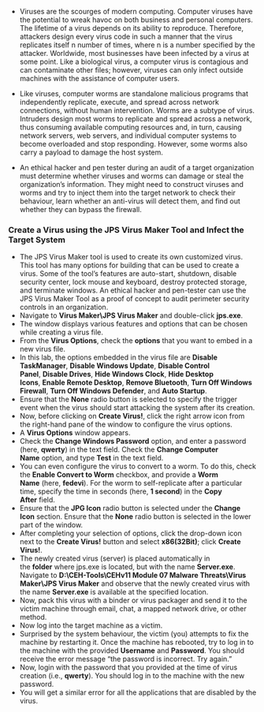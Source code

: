 - Viruses are the scourges of modern computing. Computer viruses have the potential to wreak havoc on both business and personal computers. The lifetime of a virus depends on its ability to reproduce. Therefore, attackers design every virus code in such a manner that the virus replicates itself n number of times, where n is a number specified by the attacker. Worldwide, most businesses have been infected by a virus at some point. Like a biological virus, a computer virus is contagious and can contaminate other files; however, viruses can only infect outside machines with the assistance of computer users.

- Like viruses, computer worms are standalone malicious programs that independently replicate, execute, and spread across network connections, without human intervention. Worms are a subtype of virus. Intruders design most worms to replicate and spread across a network, thus consuming available computing resources and, in turn, causing network servers, web servers, and individual computer systems to become overloaded and stop responding. However, some worms also carry a payload to damage the host system.

- An ethical hacker and pen tester during an audit of a target organization must determine whether viruses and worms can damage or steal the organization’s information. They might need to construct viruses and worms and try to inject them into the target network to check their behaviour, learn whether an anti-virus will detect them, and find out whether they can bypass the firewall.


### Create a Virus using the JPS Virus Maker Tool and Infect the Target System

- The JPS Virus Maker tool is used to create its own customized virus. This tool has many options for building that can be used to create a virus. Some of the tool’s features are auto-start, shutdown, disable security center, lock mouse and keyboard, destroy protected storage, and terminate windows. An ethical hacker and pen-tester can use the JPS Virus Maker Tool as a proof of concept to audit perimeter security controls in an organization.
- Navigate to **Virus Maker\JPS Virus Maker** and double-click **jps.exe**.
- The window displays various features and options that can be chosen while creating a virus file.
- From the **Virus Options**, check the **options** that you want to embed in a new virus file.
- In this lab, the options embedded in the virus file are **Disable TaskManager**, **Disable Windows Update**, **Disable Control Panel**, **Disable Drives**, **Hide Windows Clock**, **Hide Desktop Icons**, **Enable Remote Desktop**, **Remove Bluetooth**, **Turn Off Windows Firewall**, **Turn Off Windows Defender**, and **Auto Startup**.
- Ensure that the **None** radio button is selected to specify the trigger event when the virus should start attacking the system after its creation.
- Now, before clicking on **Create Virus!**, click the right arrow icon from the right-hand pane of the window to configure the virus options.
- A **Virus Options** window appears. 
- Check the **Change Windows Password** option, and enter a password (here, **qwerty**) in the text field. Check the **Change Computer Name** option, and type **Test** in the text field.
- You can even configure the virus to convert to a worm. To do this, check the **Enable Convert to Worm** checkbox, and provide a **Worm Name** (here, **fedevi**). For the worm to self-replicate after a particular time, specify the time in seconds (here, **1 second**) in the **Copy After** field.
- Ensure that the **JPG Icon** radio button is selected under the **Change Icon** section. Ensure that the **None** radio button is selected in the lower part of the window.
- After completing your selection of options, click the drop-down icon next to the **Create Virus!** button and select **x86(32Bit)**; click **Create Virus!**.
- The newly created virus (server) is placed automatically in the **folder** where jps.exe is located, but with the name **Server.exe**. Navigate to **D:\CEH-Tools\CEHv11 Module 07 Malware Threats\Virus Maker\JPS Virus Maker** and observe that the newly created virus with the name **Server.exe** is available at the specified location.
- Now, pack this virus with a binder or virus packager and send it to the victim machine through email, chat, a mapped network drive, or other method.
- Now log into the target machine as a victim.
- Surprised by the system behaviour, the victim (you) attempts to fix the machine by restarting it. Once the machine has rebooted, try to log in to the machine with the provided **Username** and **Password**. You should receive the error message “the password is incorrect. Try again.”
- Now, login with the password that you provided at the time of virus creation (i.e., **qwerty**). You should log in to the machine with the new password.
- You will get a similar error for all the applications that are disabled by the virus.
